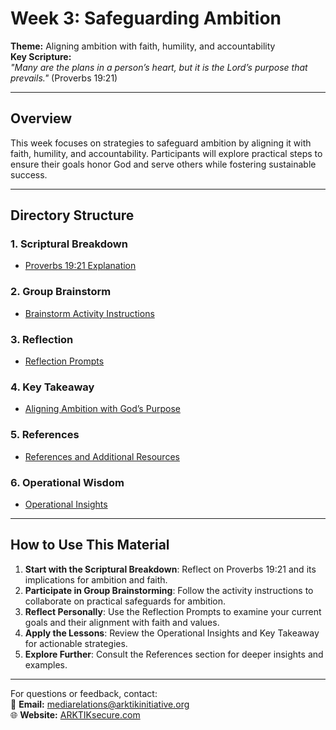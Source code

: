 # Week 3: Safeguarding Ambition
**Theme:** Aligning ambition with faith, humility, and accountability  
**Key Scripture:**  
*"Many are the plans in a person’s heart, but it is the Lord’s purpose that prevails."* (Proverbs 19:21)  

---

## Overview
This week focuses on strategies to safeguard ambition by aligning it with faith, humility, and accountability. Participants will explore practical steps to ensure their goals honor God and serve others while fostering sustainable success.

---

## Directory Structure

### 1. Scriptural Breakdown
- [Proverbs 19:21 Explanation](./Scriptural_Breakdown/Proverbs_19_21.md)  

### 2. Group Brainstorm
- [Brainstorm Activity Instructions](./Group_Brainstorm/Brainstorm_Activity.md)  

### 3. Reflection
- [Reflection Prompts](./Reflection/Reflection_Prompts.md)  

### 4. Key Takeaway
- [Aligning Ambition with God’s Purpose](./Key_Takeaway/Aligning_With_Gods_Purpose.md)  

### 5. References
- [References and Additional Resources](./References/References.md)  

### 6. Operational Wisdom
- [Operational Insights](./Operational_Wisdom/Operational_Insights.md)  

---

## How to Use This Material

1. **Start with the Scriptural Breakdown**: Reflect on Proverbs 19:21 and its implications for ambition and faith.
2. **Participate in Group Brainstorming**: Follow the activity instructions to collaborate on practical safeguards for ambition.
3. **Reflect Personally**: Use the Reflection Prompts to examine your current goals and their alignment with faith and values.
4. **Apply the Lessons**: Review the Operational Insights and Key Takeaway for actionable strategies.
5. **Explore Further**: Consult the References section for deeper insights and examples.

---

For questions or feedback, contact:  
📧 **Email:** mediarelations@arktikinitiative.org  
🌐 **Website:** [ARKTIKsecure.com](https://ARKTIKsecure.com)
